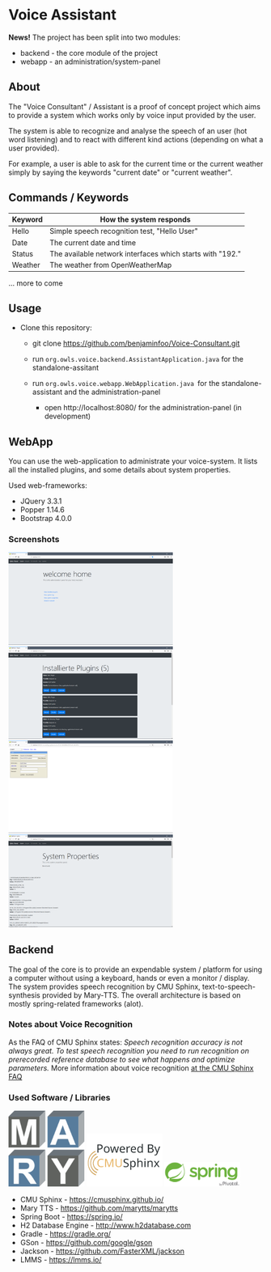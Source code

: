 # Voice Assistant
<b>News!</b> 
The project has been split into two modules: 
 * backend - the core module of the project
 * webapp - an administration/system-panel 
 
## About
The "Voice Consultant" / Assistant is a proof of concept project which aims to provide a system which works only by voice input provided by the user.
 
The system is able to recognize and analyse the speech of an user (hot word listening) and to react with different kind actions (depending on what a user provided).
 
For example, a user is able to ask for the current time or the current weather simply by saying the keywords "current date" or "current weather".
  
## Commands / Keywords
| Keyword | How the system responds|
|---|---|
| Hello | Simple speech recognition test, "Hello User"   |
| Date | The current date and time |
| Status | The available network interfaces which starts with "192."   |
| Weather | The weather from OpenWeatherMap   |
... more to come

## Usage
 * Clone this repository: 
   * git clone https://github.com/benjaminfoo/Voice-Consultant.git
   
   * run `org.owls.voice.backend.AssistantApplication.java` for the standalone-assitant
   
   * run `org.owls.voice.webapp.WebApplication.java `for the standalone-assistant and the administration-panel
     * open http://localhost:8080/ for the administration-panel (in development)
 
## WebApp
You can use the web-application to administrate your voice-system. 
It lists all the installed plugins, and some details about system properties. 

Used web-frameworks:
* JQuery 3.3.1
* Popper 1.14.6
* Bootstrap 4.0.0
  
### Screenshots
<img src="/webapp/screens/screen_1.png" width="325"> 
<img src="/webapp/screens/screen_2.png" width="325"> 
<img src="/webapp/screens/screen_3.png" width="325"> 
<img src="/webapp/screens/screen_4.png" width="325"> 

## Backend
The goal of the core is to provide an expendable system / platform for using a computer without using a keyboard, hands or even a monitor / display.
The system provides speech recognition by CMU Sphinx, text-to-speech-synthesis provided by Mary-TTS. The overall architecture is based on mostly spring-related frameworks (alot).

### Notes about Voice Recognition
As the FAQ of CMU Sphinx states: 
_Speech recognition accuracy is not always great. To test speech recognition you need to run recognition on prerecorded reference database to see what happens and optimize parameters._
More information about voice recognition [at the CMU Sphinx FAQ](https://cmusphinx.github.io/wiki/faq/)

### Used Software / Libraries
<img src="/docs/marytts.png" width="150">    <img src="/docs/poweredbycmusphinx.svg" width="150">    <img src="/docs/springboot.png" width="150">

* CMU Sphinx - https://cmusphinx.github.io/
* Mary TTS - https://github.com/marytts/marytts
* Spring Boot - https://spring.io/
* H2 Database Engine - http://www.h2database.com
* Gradle - https://gradle.org/
* GSon - https://github.com/google/gson
* Jackson - https://github.com/FasterXML/jackson
* LMMS - https://lmms.io/

